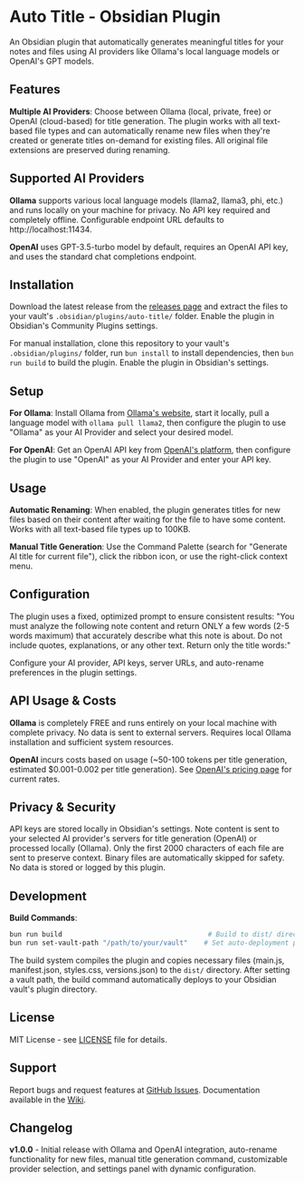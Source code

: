 # Auto Title - Obsidian Plugin

An Obsidian plugin that automatically generates meaningful titles for your notes and files using AI providers like Ollama's local language models or OpenAI's GPT models.

## Features

**Multiple AI Providers**: Choose between Ollama (local, private, free) or OpenAI (cloud-based) for title generation. The plugin works with all text-based file types and can automatically rename new files when they're created or generate titles on-demand for existing files. All original file extensions are preserved during renaming.

## Supported AI Providers

**Ollama** supports various local language models (llama2, llama3, phi, etc.) and runs locally on your machine for privacy. No API key required and completely offline. Configurable endpoint URL defaults to http://localhost:11434.

**OpenAI** uses GPT-3.5-turbo model by default, requires an OpenAI API key, and uses the standard chat completions endpoint.

## Installation

Download the latest release from the [releases page](https://github.com/dpshade/auto-title/releases) and extract the files to your vault's `.obsidian/plugins/auto-title/` folder. Enable the plugin in Obsidian's Community Plugins settings.

For manual installation, clone this repository to your vault's `.obsidian/plugins/` folder, run `bun install` to install dependencies, then `bun run build` to build the plugin. Enable the plugin in Obsidian's settings.

## Setup

**For Ollama**: Install Ollama from [Ollama's website](https://ollama.ai/), start it locally, pull a language model with `ollama pull llama2`, then configure the plugin to use "Ollama" as your AI Provider and select your desired model.

**For OpenAI**: Get an OpenAI API key from [OpenAI's platform](https://platform.openai.com/api-keys), then configure the plugin to use "OpenAI" as your AI Provider and enter your API key.

## Usage

**Automatic Renaming**: When enabled, the plugin generates titles for new files based on their content after waiting for the file to have some content. Works with all text-based file types up to 100KB.

**Manual Title Generation**: Use the Command Palette (search for "Generate AI title for current file"), click the ribbon icon, or use the right-click context menu.

## Configuration

The plugin uses a fixed, optimized prompt to ensure consistent results: "You must analyze the following note content and return ONLY a few words (2-5 words maximum) that accurately describe what this note is about. Do not include quotes, explanations, or any other text. Return only the title words:"

Configure your AI provider, API keys, server URLs, and auto-rename preferences in the plugin settings.

## API Usage & Costs

**Ollama** is completely FREE and runs entirely on your local machine with complete privacy. No data is sent to external servers. Requires local Ollama installation and sufficient system resources.

**OpenAI** incurs costs based on usage (~50-100 tokens per title generation, estimated $0.001-0.002 per title generation). See [OpenAI's pricing page](https://openai.com/pricing) for current rates.

## Privacy & Security

API keys are stored locally in Obsidian's settings. Note content is sent to your selected AI provider's servers for title generation (OpenAI) or processed locally (Ollama). Only the first 2000 characters of each file are sent to preserve context. Binary files are automatically skipped for safety. No data is stored or logged by this plugin.

## Development

**Build Commands**:
```bash
bun run build                                    # Build to dist/ directory
bun run set-vault-path "/path/to/your/vault"    # Set auto-deployment path
```

The build system compiles the plugin and copies necessary files (main.js, manifest.json, styles.css, versions.json) to the `dist/` directory. After setting a vault path, the build command automatically deploys to your Obsidian vault's plugin directory.

## License

MIT License - see [LICENSE](LICENSE) file for details.

## Support

Report bugs and request features at [GitHub Issues](https://github.com/dpshade/auto-title/issues). Documentation available in the [Wiki](https://github.com/dpshade/auto-title/wiki).

## Changelog

**v1.0.0** - Initial release with Ollama and OpenAI integration, auto-rename functionality for new files, manual title generation command, customizable provider selection, and settings panel with dynamic configuration.